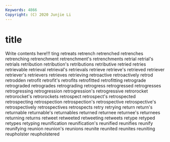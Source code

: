 ```yaml
---
Keywords: 4866
Copyright: (C) 2020 Junjie Li
---
```


# title

Write contents here!!!
ting 
retreats
retrench 
retrenched 
retrenches 
retrenching 
retrenchment 
retrenchment's 
retrenchments 
retrial 
retrial's 
retrials
retribution 
retribution's 
retributions 
retributive 
retried 
retries 
retrievable 
retrieval 
retrieval's 
retrievals
retrieve 
retrieve's 
retrieved 
retriever 
retriever's 
retrievers 
retrieves 
retrieving 
retroactive 
retroactively
retrod 
retrodden 
retrofit 
retrofit's 
retrofits 
retrofitted 
retrofitting 
retrograde 
retrograded 
retrogrades
retrograding 
retrogress 
retrogressed 
retrogresses 
retrogressing 
retrogression 
retrogression's 
retrogressive 
retrorocket 
retrorocket's
retrorockets 
retrospect 
retrospect's 
retrospected 
retrospecting 
retrospection 
retrospection's 
retrospective 
retrospective's 
retrospectively
retrospectives 
retrospects 
retry 
retrying 
return 
return's 
returnable 
returnable's 
returnables 
returned
returnee 
returnee's 
returnees 
returning 
returns 
retweet 
retweeted 
retweeting 
retweets 
retype
retyped 
retypes 
retyping 
reunification 
reunification's 
reunified 
reunifies 
reunify 
reunifying 
reunion
reunion's 
reunions 
reunite 
reunited 
reunites 
reuniting 
reupholster 
reupholstered 
